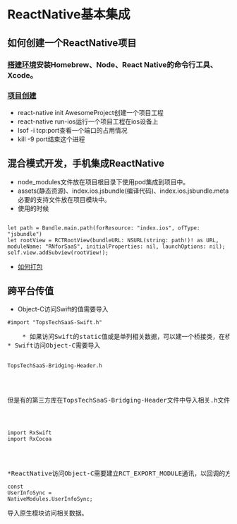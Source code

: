 # ReactNative基本集成
## 如何创建一个ReactNative项目
### [搭建环境](http://reactnative.cn/docs/0.47/getting-started.html#content)安装Homebrew、Node、React Native的命令行工具、Xcode。
### [项目创建](http://reactnative.cn/docs/0.47/getting-started.html#%E4%BF%AE%E6%94%B9%E9%A1%B9%E7%9B%AE)
* react-native init AwesomeProject创建一个项目工程
* react-native run-ios运行一个项目工程在ios设备上
* lsof -i tcp:port查看一个端口的占用情况
* kill -9 port结束这个进程


## 混合模式开发，手机集成ReactNative
* node_modules文件放在项目根目录下使用pod集成到项目中。
* assets(静态资源)、index.ios.jsbundle(编译代码)、index.ios.jsbundle.meta必要的支持文件放在项目模块中。
* 使用的时候
<pre><code>
let path = Bundle.main.path(forResource: "index.ios", ofType: "jsbundle")
let rootView = RCTRootView(bundleURL: NSURL(string: path!)! as URL, moduleName: "RNforSaaS", initialProperties: nil, launchOptions: nil);
self.view.addSubview(rootView!);
</code></pre>
* [如何打包](https://segmentfault.com/a/1190000004189538)

## 跨平台传值
* Object-C访问Swift的值需要导入<br>
<pre><code>#import "TopsTechSaaS-Swift.h"</code><pre>
    * 如果访问Swift的static值或是单列相关数据，可以建一个桥接类，在桥接类里对OC要访问的值对外访问即可。
* Swift访问Object-C需要导入<br>
<pre><code>TopsTechSaaS-Bridging-Header.h</code></pre> 
但是有的第三方库在TopsTechSaaS-Bridging-Header文件中导入相关.h文件也是无法访问，需要导入第三方文件如：
<pre><code>
import RxSwift
import RxCocoa
</code></pre>
*ReactNative访问Object-C需要建立RCT_EXPORT_MODULE通讯，以回调的方式像RN回传，RN使用<pre><code>const UserInfoSync = NativeModules.UserInfoSync;</code></pre>导入原生模块访问相关数据。



